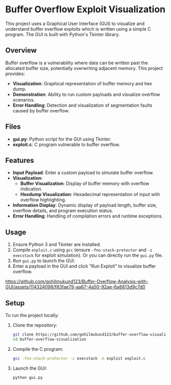 # Buffer Overflow Exploit Visualization

This project uses a Graphical User Interface (GUI) to visualize and understand buffer overflow exploits which is written using a simple C program. The GUI is built with Python's Tkinter library.

## Overview

Buffer overflow is a vulnerability where data can be written past the allocated buffer size, potentially overwriting adjacent memory. This project provides:

- **Visualization**: Graphical representation of buffer memory and hex dump.
- **Demonstration**: Ability to run custom payloads and visualize overflow scenarios.
- **Error Handling**: Detection and visualization of segmentation faults caused by buffer overflow.

## Files

- **gui.py**: Python script for the GUI using Tkinter.
- **exploit.c**: C program vulnerable to buffer overflow.

## Features

- **Input Payload**: Enter a custom payload to simulate buffer overflow.
- **Visualization**:
  - **Buffer Visualization**: Display of buffer memory with overflow indication.
  - **Hexdump Visualization**: Hexadecimal representation of input with overflow highlighting.
- **Information Display**: Dynamic display of payload length, buffer size, overflow details, and program execution status.
- **Error Handling**: Handling of compilation errors and runtime exceptions.

## Usage

1. Ensure Python 3 and Tkinter are installed.
2. Compile `exploit.c` using `gcc` (ensure `-fno-stack-protector` and `-z execstack` for exploit simulation). Or you can directly run the `gui.py` file. 
3. Run `gui.py` to launch the GUI.
4. Enter a payload in the GUI and click "Run Exploit" to visualize buffer overflow.

https://github.com/gohilmukund123/Buffer-Overflow-Analysis-with-GUI/assets/114324098/f83fae79-aa67-4a50-92ae-6a8813d9c7d0

## Setup

To run the project locally:

1. Clone the repository:

   ```bash
   git clone https://github.com/gohilmukund123/buffer-overflow-visualization.git
   cd buffer-overflow-visualization
   ```

2. Compile the C program:

   ```bash
   gcc -fno-stack-protector -z execstack -o exploit exploit.c
   ```

3. Launch the GUI:

   ```bash
   python gui.py
   ```
